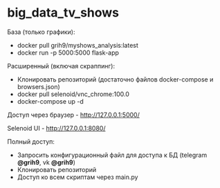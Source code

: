 # big_data_tv_shows
База (только графики):
* docker pull grih9/myshows_analysis:latest
* docker run -p 5000:5000 flask-app

Расширенный (включая скраппинг):
* Клонировать репозиторий (достаточно файлов docker-compose и browsers.json)
* docker pull selenoid/vnc_chrome:100.0
* docker-compose up -d


Доступ через браузер - http://127.0.0.1:5000/

Selenoid UI - http://127.0.0.1:8080/



Полный доступ:
* Запросить конфигурационный файл для доступа к БД (telegram <b>@grih9</b>, vk <b>@grih9</b>)
* Клонировать репозиторий
* Доступ ко всем скриптам через main.py

